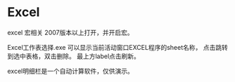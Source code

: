 # Excel
excel 宏相关
2007版本以上打开，并开启宏。

Excel工作表选择.exe 可以显示当前活动窗口EXCEL程序的sheet名称，
点击跳转到选中表格，双击删除。
最上方label点击刷新。

excel明细栏是一个自动计算软件，仅供演示。
